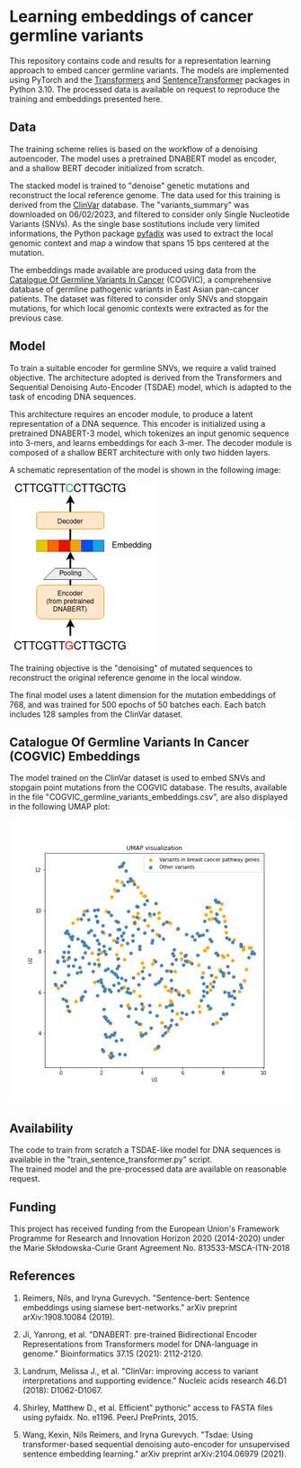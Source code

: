 # Learning embeddings of cancer germline variants

This repository contains code and results for a representation learning approach to embed cancer germline variants.
The models are implemented using PyTorch and the [Transformers](https://huggingface.co/docs/transformers/index) and [SentenceTransformer](https://www.sbert.net/) packages in Python 3.10.
The processed data is available on request to reproduce the training and embeddings presented here.


## Data

The training scheme relies is based on the workflow of a denoising autoencoder. The model uses a pretrained DNABERT model as encoder, and a shallow BERT decoder initialized from scratch.

The stacked model is trained to "denoise" genetic mutations and reconstruct the local reference genome. The data used for this training is derived from the [ClinVar](https://www.ncbi.nlm.nih.gov/clinvar/) database. 
The "variants_summary" was downloaded on 06/02/2023, and filtered to consider only Single Nucleotide Variants (SNVs). As the single base sostitutions include very limited informations, the Python package [pyfadix](https://pypi.org/project/pyfaidx/) was used to extract the local genomic context and map a window that spans 15 bps centered at the mutation.


The embeddings made available are produced using data from the [Catalogue Of Germline Variants In Cancer](http://www.cogvic.vip/) (COGVIC), a comprehensive database of germline pathogenic variants in East Asian pan-cancer patients. The dataset was filtered to consider only SNVs and stopgain mutations, for which local genomic contexts were extracted as for the previous case.



## Model

To train a suitable encoder for germline SNVs, we require a valid trained objective. 
The architecture adopted is derived from the Transformers and Sequential Denoising Auto-Encoder (TSDAE) model, which is adapted to the task of encoding DNA sequences.

This architecture requires an encoder module, to produce a latent representation of a DNA sequence. This encoder is initialized using a pretrained DNABERT-3 model, which tokenizes an input genomic sequence into 3-mers, and learns embeddings for each 3-mer. 
The decoder module is composed of a shallow BERT architecture with only two hidden layers. 

A schematic representation of the model is shown in the following image:

![Mutation TSDAE model architecture](images/Mutation%20TSDAE.png "Mutation TSDAE model")


The training objective is the "denoising" of mutated sequences to reconstruct the original reference genome in the local window. 

The final model uses a latent dimension for the mutation embeddings of 768, and was trained for 500 epochs of 50 batches each. Each batch includes 128 samples from the ClinVar dataset.


## Catalogue Of Germline Variants In Cancer (COGVIC) Embeddings

The model trained on the ClinVar dataset is used to embed SNVs and stopgain point mutations from the COGVIC database. The results, available in the file "COGVIC_germline_variants_embeddings.csv", are also displayed in the following UMAP plot:


![COGVIC embeddings](images/COGVIC_UMAP_embeddings.png "COGVIC SNVs embeddings")


## Availability

The code to train from scratch a TSDAE-like model for DNA sequences is available in the "train_sentence_transformer.py" script.  
The trained model and the pre-processed data are available on reasonable request. 

## Funding

This project has received funding from the European Union's Framework Programme for Research and Innovation Horizon 2020 (2014-2020) under the Marie Skłodowska-Curie Grant Agreement No. 813533-MSCA-ITN-2018 

## References

1. Reimers, Nils, and Iryna Gurevych. "Sentence-bert: Sentence embeddings using siamese bert-networks." arXiv preprint arXiv:1908.10084 (2019).

2. Ji, Yanrong, et al. "DNABERT: pre-trained Bidirectional Encoder Representations from Transformers model for DNA-language in genome." Bioinformatics 37.15 (2021): 2112-2120.

3. Landrum, Melissa J., et al. "ClinVar: improving access to variant interpretations and supporting evidence." Nucleic acids research 46.D1 (2018): D1062-D1067.

4. Shirley, Matthew D., et al. Efficient" pythonic" access to FASTA files using pyfaidx. No. e1196. PeerJ PrePrints, 2015.

5. Wang, Kexin, Nils Reimers, and Iryna Gurevych. "Tsdae: Using transformer-based sequential denoising auto-encoder for unsupervised sentence embedding learning." arXiv preprint arXiv:2104.06979 (2021).
